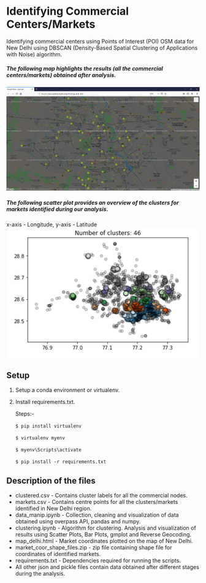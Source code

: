 Identifying Commercial Centers/Markets
====================================================

Identifying commercial centers using Points of Interest (POI) OSM data for New Delhi using DBSCAN (Density-Based Spatial Clustering of Applications with Noise) algorithm.

##### The following map highlights the results (all the commercial centers/markets) obtained after analysis.

<img src="results/commercial_centers.PNG">

##### The following scatter plot provides an overview of the clusters for markets identified during our analysis.
x-axis - Longitude, y-axis - Latitude
<img src="results/clusters.PNG">

Setup
----------------------
1) Setup a conda environment or virtualenv.
2) Install requirements.txt.

   Steps:-
   
   ```$ pip install virtualenv ```
   
   ```$ virtualenv myenv```

   ```$ myenv\Scripts\activate```

   ```$ pip install -r requirements.txt```
   
   
Description of the files
-----------------------------
-  clustered.csv - Contains cluster labels for all the commercial nodes.
-  markets.csv - Contains centre points for all the clusters/markets identified in New Delhi region.
-  data_manip.ipynb - Collection, cleaning and visualization of data obtained using overpass API, pandas and numpy.
-  clustering.ipynb - Algorithm for clustering. Analysis and visualization of results using Scatter Plots, Bar Plots, gmplot and Reverse Geocoding.
-  map_delhi.html - Market coordinates plotted on the map of New Delhi.
-  market_coor_shape_files.zip - zip file containing shape file for coordinates of identified markets.
-  requirements.txt - Dependencies required for running the scripts.
-  All other json and pickle files contain data obtained after different stages during the analysis.
